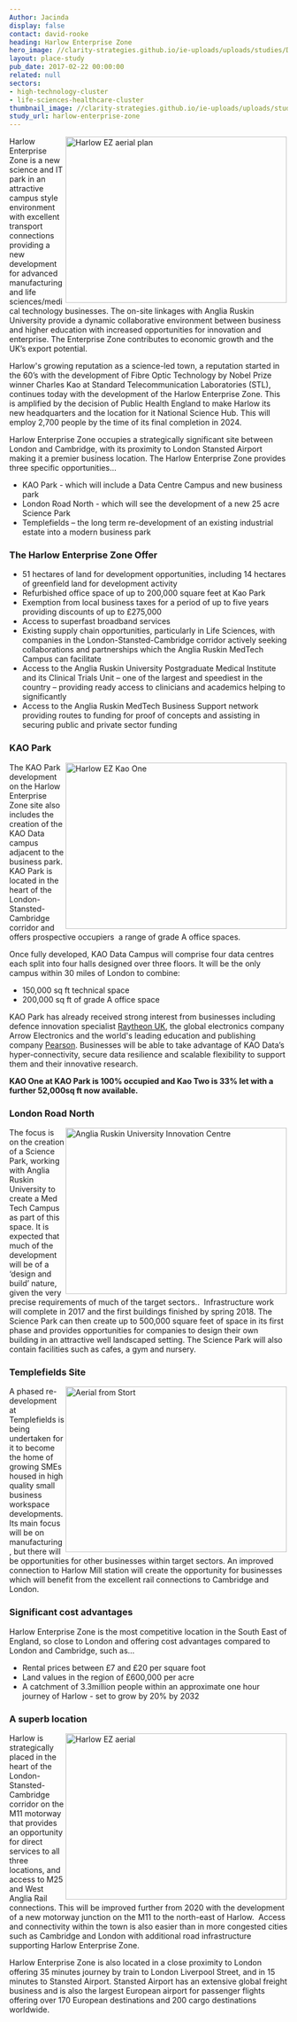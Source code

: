 ```yaml
---
Author: Jacinda
display: false
contact: david-rooke
heading: Harlow Enterprise Zone
hero_image: //clarity-strategies.github.io/ie-uploads/uploads/studies/DSC_6790a_1980.jpg
layout: place-study
pub_date: 2017-02-22 00:00:00
related: null
sectors:
- high-technology-cluster
- life-sciences-healthcare-cluster
thumbnail_image: //clarity-strategies.github.io/ie-uploads/uploads/studies/CGI-of-Kao-Park_555.jpg
study_url: harlow-enterprise-zone
---
```


<p><img alt='Harlow EZ aerial plan' src='//clarity-strategies.github.io/ie-uploads/uploads/about/Picture3_400.jpg' style='width: 400px; height: 300px; margin-left: 2px; margin-right: 2px; float: right;'/>Harlow Enterprise Zone is a new science and IT park in an attractive campus style environment with excellent transport connections providing a new development for advanced manufacturing and life sciences/medical technology businesses. The on-site linkages with Anglia Ruskin University provide a dynamic collaborative environment between business and higher education with increased opportunities for innovation and enterprise. The Enterprise Zone contributes to economic growth and the UK’s export potential.</p><p>Harlow's growing reputation as a science-led town, a reputation started in the 60’s with the development of Fibre Optic Technology by Nobel Prize winner Charles Kao at Standard Telecommunication Laboratories (STL), continues today with the development of the Harlow Enterprise Zone. This is amplified by the decision of Public Health England to make Harlow its new headquarters and the location for it National Science Hub. This will employ 2,700 people by the time of its final completion in 2024.</p><p>Harlow Enterprise Zone occupies a strategically significant site between London and Cambridge, with its proximity to London Stansted Airport making it a premier business location. The Harlow Enterprise Zone provides three specific opportunities…</p><ul><li>KAO Park - which will include a Data Centre Campus and new business park</li><li>London Road North - which will see the development of a new 25 acre Science Park</li><li>Templefields – the long term re-development of an existing industrial estate into a modern business park</li></ul><h3>The Harlow Enterprise Zone Offer</h3><ul><li>51 hectares of land for development opportunities, including 14 hectares of greenfield land for development activity</li><li>Refurbished office space of up to 200,000 square feet at Kao Park</li><li>Exemption from local business taxes for a period of up to five years providing discounts of up to £275,000</li><li>Access to superfast broadband services</li><li>Existing supply chain opportunities, particularly in Life Sciences, with companies in the London-Stansted-Cambridge corridor actively seeking collaborations and partnerships which the Anglia Ruskin MedTech Campus can facilitate</li><li>Access to the Anglia Ruskin University Postgraduate Medical Institute and its Clinical Trials Unit – one of the largest and speediest in the country – providing ready access to clinicians and academics helping to significantly</li><li>Access to the Anglia Ruskin MedTech Business Support network providing routes to funding for proof of concepts and assisting in securing public and private sector funding</li></ul><h3>KAO Park</h3><p><img alt='Harlow EZ Kao One' src='//clarity-strategies.github.io/ie-uploads/uploads/about/DSC_6775d_400.jpg' style='width: 400px; height: 300px; margin-left: 2px; margin-right: 2px; float: right;'/>The KAO Park development on the Harlow Enterprise Zone site also includes the creation of the KAO Data campus adjacent to the business park. KAO Park is located in the heart of the London-Stansted-Cambridge corridor and offers prospective occupiers  a range of grade A office spaces.</p><p>Once fully developed, KAO Data Campus will comprise four data centres each split into four halls designed over three floors. It will be the only campus within 30 miles of London to combine:</p><ul><li>150,000 sq ft technical space</li><li>200,000 sq ft of grade A office space</li></ul><p>KAO Park has already received strong interest from businesses including defence innovation specialist <a href='http://investessex.co.uk/studies/case-studies/raytheon-company' target='_blank'>Raytheon UK</a>, the global electronics company Arrow Electronics and the world's leading education and publishing company <a href='http://investessex.co.uk/blog/third-multinational-company-relocates-to-kao-park-harlow#.WK1-SNKLSM8' target='_blank'>Pearson</a>. Businesses will be able to take advantage of KAO Data’s hyper-connectivity, secure data resilience and scalable flexibility to support them and their innovative research.</p><p><strong>KAO One at KAO Park is 100% occupied and Kao Two is 33% let with a further 52,000sq ft now available.</strong></p><h3>London Road North</h3><p><img alt='Anglia Ruskin University Innovation Centre' src='//clarity-strategies.github.io/ie-uploads/uploads/about/Picture4_400.jpg' style='width: 400px; height: 300px; margin-left: 2px; margin-right: 2px; float: right;'/>The focus is on the creation of a Science Park, working with Anglia Ruskin University to create a Med Tech Campus as part of this space. It is expected that much of the development will be of a ‘design and build’ nature, given the very precise requirements of much of the target sectors..  Infrastructure work will complete in 2017 and the first buildings finished by spring 2018. The Science Park can then create up to 500,000 square feet of space in its first phase and provides opportunities for companies to design their own building in an attractive well landscaped setting. The Science Park will also contain facilities such as cafes, a gym and nursery.</p><h3>Templefields Site</h3><p><img alt='Aerial from Stort' src='//clarity-strategies.github.io/ie-uploads/uploads/about/Aerial_from_Stort_-_April_2015_400.jpg' style='width: 400px; height: 299px; margin-left: 2px; margin-right: 2px; float: right;'/>A phased re-development at Templefields is being undertaken for it to become the home of growing SMEs housed in high quality small business workspace developments. Its main focus will be on manufacturing, but there will be opportunities for other businesses within target sectors. An improved connection to Harlow Mill station will create the opportunity for businesses which will benefit from the excellent rail connections to Cambridge and London.</p><h3>Significant cost advantages</h3><p>Harlow Enterprise Zone is the most competitive location in the South East of England, so close to London and offering cost advantages compared to London and Cambridge, such as…</p><ul><li>Rental prices between £7 and £20 per square foot</li><li>Land values in the region of £600,000 per acre</li><li>A catchment of 3.3million people within an approximate one hour journey of Harlow - set to grow by 20% by 2032</li></ul><h3>A superb location</h3><p><img alt='Harlow EZ aerial' src='//clarity-strategies.github.io/ie-uploads/uploads/about/Picture2_400.jpg' style='width: 400px; height: 300px; margin-left: 2px; margin-right: 2px; float: right;'/>Harlow is strategically placed in the heart of the London-Stansted-Cambridge corridor on the M11 motorway that provides an opportunity for direct services to all three locations, and access to M25 and West Anglia Rail connections. This will be improved further from 2020 with the development of a new motorway junction on the M11 to the north-east of Harlow.  Access and connectivity within the town is also easier than in more congested cities such as Cambridge and London with additional road infrastructure supporting Harlow Enterprise Zone.</p><p>Harlow Enterprise Zone is also located in a close proximity to London offering 35 minutes journey by train to London Liverpool Street, and in 15 minutes to Stansted Airport. Stansted Airport has an extensive global freight business and is also the largest European airport for passenger flights offering over 170 European destinations and 200 cargo destinations worldwide. </p>